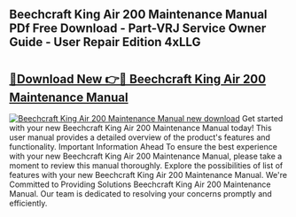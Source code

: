 ## Beechcraft King Air 200 Maintenance Manual PDf Free Download - Part-VRJ Service Owner Guide - User Repair Edition 4xLLG

# <h2><a href="http://bc29640.oget.top/?id=Beechcraft+King+Air+200+Maintenance+Manual">🔗Download New 👉🔴 Beechcraft King Air 200 Maintenance Manual</a></h2>

[![Beechcraft King Air 200 Maintenance Manual new download](https://i.imgur.com/5g1atiW.png)](http://bc29640.oget.top/?id=Beechcraft+King+Air+200+Maintenance+Manual)
Get started with your new Beechcraft King Air 200 Maintenance Manual today! This user manual provides a detailed overview of the product's features and functionality. Important Information Ahead To ensure the best experience with your new Beechcraft King Air 200 Maintenance Manual, please take a moment to review this manual thoroughly. Explore the possibilities of list of features with your new Beechcraft King Air 200 Maintenance Manual. We're Committed to Providing Solutions Beechcraft King Air 200 Maintenance Manual. Our team is dedicated to resolving your concerns promptly and efficiently.
